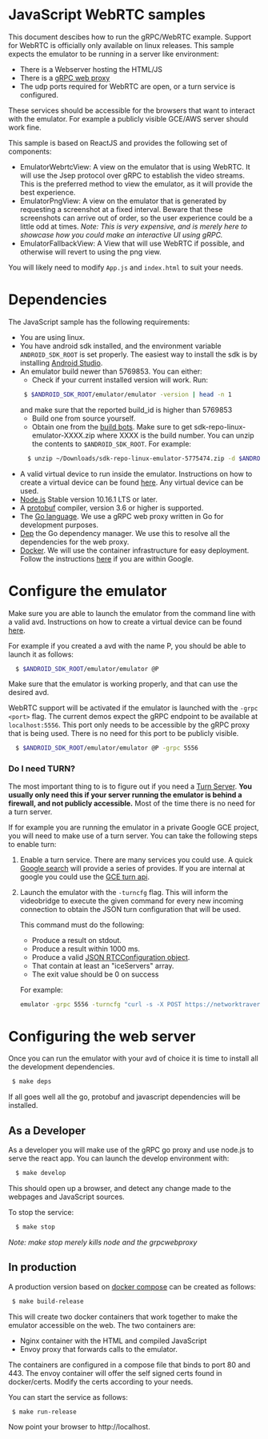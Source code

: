 JavaScript WebRTC samples
=========================

This document descibes how to run the gRPC/WebRTC example. Support for WebRTC is officially only available on linux releases. This sample expects the emulator to be running in a server like environment:

- There is a Webserver hosting the HTML/JS
- There is a [gRPC web proxy](https://grpc.io/blog/state-of-grpc-web/)
- The udp ports required for WebRTC are open, or a turn service is configured.

These services should be accessible for the browsers that want to interact with the emulator. For example a publicly visible GCE/AWS server should work fine.

This sample is based on ReactJS and provides the following set of components:

- EmulatorWebrtcView: A view on the emulator that is using WebRTC. It will use the Jsep protocol over gRPC to establish the video streams. This is the preferred method to view the emulator, as it will provide the best experience.
- EmulatorPngView:  A view on the emulator that is generated by requesting a screenshot at a fixed interval. Beware that these screenshots can arrive out of order, so the user experience could be a little odd at times. *Note: This is very expensive, and is merely here to showcase how you could make an interactive UI using gRPC.*
- EmulatorFallbackView: A View that will use WebRTC if possible, and otherwise will revert to using the png view.

You will likely need to modify `App.js` and `index.html` to suit your needs.

# Dependencies

The JavaScript sample has the following requirements:

- You are using linux.
- You have android sdk installed, and the environment variable `ANDROID_SDK_ROOT` is set properly. The easiest way to install the sdk is by installing [Android Studio](https://developer.android.com/studio/install).
- An emulator build newer than 5769853. You can either:
  - Check if your current installed version will work. Run:
   ```sh
    $ $ANDROID_SDK_ROOT/emulator/emulator -version | head -n 1
    ```
    and make sure that the reported build_id is higher than 5769853
  - Build one from source yourself.
  - Obtain one from the [build bots](http://go/ab/emu-master-dev). Make sure to get sdk-repo-linux-emulator-XXXX.zip where XXXX is the build number. You can unzip the contents to `$ANDROID_SDK_ROOT`. For example:
  ```sh
    $ unzip ~/Downloads/sdk-repo-linux-emulator-5775474.zip -d $ANDROID_SDK_ROOT
  ```
- A valid virtual device to run inside the emulator. Instructions on how to create a virtual device can be found [here](https://developer.android.com/studio/run/managing-avds). Any virtual device can be used.
- [Node.js](https://nodejs.org/en/) Stable version 10.16.1 LTS or later.
- A [protobuf](https://developers.google.com/protocol-buffers/) compiler, version 3.6 or higher is supported.
- The [Go language](https://golang.org/). We use a gRPC web proxy written in Go for development purposes.
- [Dep](https://golang.github.io/dep/) the Go dependency manager. We use this to resolve all the dependencies for the web proxy.
- [Docker](https://www.docker.com). We will use the container infrastructure for easy deployment. Follow the instructions [here](http://go/installdocker) if you are within Google.


# Configure the emulator

Make sure you are able to launch the emulator from the command line with a valid avd. Instructions on how to create a virtual device can be found [here](https://developer.android.com/studio/run/managing-avds).

For example if you created a avd with the name P, you should be able to launch it as follows:

```sh
  $ $ANDROID_SDK_ROOT/emulator/emulator @P
```

Make sure that the emulator is working properly, and that can use the desired avd.


WebRTC support will be activated if the emulator is launched with the `-grpc <port>` flag. The current demos expect the gRPC endpoint to be available at `localhost:5556`. This port only needs to be accessible by the gRPC proxy that is being used. There is no need for this port to be publicly visible.


```sh
  $ $ANDROID_SDK_ROOT/emulator/emulator @P -grpc 5556
```


### Do I need TURN?

The most important thing to is to figure out if you need a [Turn Server](https://en.wikipedia.org/wiki/Traversal_Using_Relays_around_NAT). **You usually only need this if your server running the emulator is behind a firewall, and not publicly accessible.** Most of the time there is no need for a turn server.

If for example you are running the emulator in a private Google GCE project, you will need to make use of a turn server. You can take the following steps to enable turn:

1. Enable a turn service. There are many services you could use. A quick [Google search](https://www.google.com/search?q=webrtc+turn+server+cloud+providers) will provide a series of provides. If you are internal at google you could use the [GCE turn api](http://go/turnaas).
2. Launch the emulator with the `-turncfg` flag.
   This will inform the videobridge to execute the given command for every new incoming connection to obtain the JSON turn configuration that will be used.

    This command must do the following:

    - Produce a result on stdout.
    - Produce a result within 1000 ms.
    - Produce a valid [JSON RTCConfiguration object](https://developer.mozilla.org/en-US/docs/Web/API/RTCPeerConnection/RTCPeerConnection).
    - That contain at least an "iceServers" array.
    - The exit value should be 0 on success

    For example:

    ```sh
    emulator -grpc 5556 -turncfg "curl -s -X POST https://networktraversal.googleapis.com/v1alpha/iceconfig?key=MySec"
    ```

# Configuring the web server

Once you can run the emulator with your avd of choice it is time to install all the development dependencies.

```sh
 $ make deps
```

If all goes well all the go, protobuf and javascript dependencies will be installed.

## As a Developer

As a developer you will make use of the gRPC go proxy and use node.js to serve the react app.  You can launch the develop environment with:

```sh
  $ make develop
```

This should open up a browser, and detect any change made to the webpages and JavaScript sources.

To stop the service:

```sh
  $ make stop
```

*Note: make stop merely kills node and the grpcwebproxy*

## In production

A production version based on [docker compose](https://docs.docker.com/compose/) can be created as follows:

```sh
 $ make build-release
```

This will create two docker containers that work together to make the emulator accessible on the web. The two containers are:

- Nginx container with the HTML and compiled JavaScript
- Envoy proxy that forwards calls to the emulator.

The containers are configured in a compose file that binds to port 80 and 443. The envoy container will offer the self signed certs found in docker/certs. Modify the certs according to your needs.

You can start the service as follows:

```sh
 $ make run-release
```

Now point your browser to http://localhost.